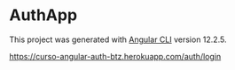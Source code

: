 # AuthApp

This project was generated with [Angular CLI](https://github.com/angular/angular-cli) version 12.2.5.

https://curso-angular-auth-btz.herokuapp.com/auth/login
